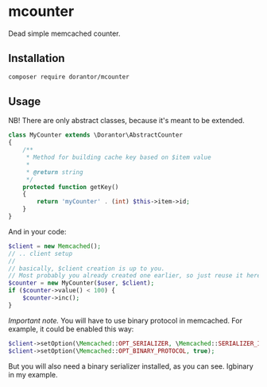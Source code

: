 # mcounter
Dead simple memcached counter.

## Installation

```sh
composer require dorantor/mcounter
```

## Usage

NB! There are only abstract classes, because it's meant to be extended.


```php
class MyCounter extends \Dorantor\AbstractCounter
{
    /**
     * Method for building cache key based on $item value
     *
     * @return string
     */
    protected function getKey()
    {
        return 'myCounter' . (int) $this->item->id;
    }
}
```

And in your code:
```php
$client = new Memcached();
// .. client setup
// 
// basically, $client creation is up to you.
// Most probably you already created one earlier, so just reuse it here.
$counter = new MyCounter($user, $client);
if ($counter->value() < 100) {
    $counter->inc();
}
```

*Important note.* You will have to use binary protocol in memcached. 
For example, it could be enabled this way:
```php
$client->setOption(\Memcached::OPT_SERIALIZER, \Memcached::SERIALIZER_IGBINARY);
$client->setOption(\Memcached::OPT_BINARY_PROTOCOL, true);
```
But you will also need a binary serializer installed, as you can see. Igbinary in my example.